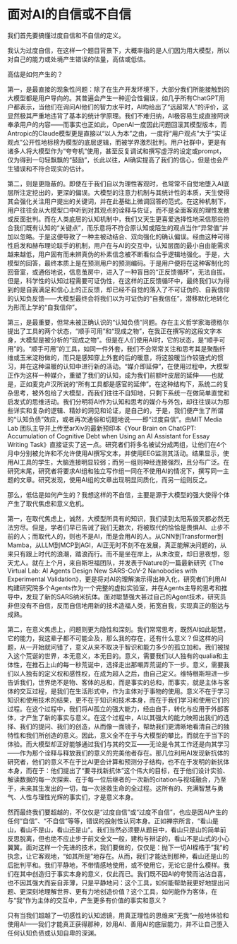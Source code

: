 # 面对AI的自信或不自信

我们首先要搞懂过度自信和不自信的定义。

我认为过度自信，在这样一个题目背景下，大概率指的是人们因为用大模型，所以对自己的能力或处境产生错误的估量，高估或低估。

高估是如何产生的？

第一，是最直接的现象性问题：除了在生产开发环境下，大部分我们所能接触到的大模型都是用户导向的。其普遍会产生一种迎合性偏误，如几乎所有ChatGPT用户都表示，当他们在询问AI他们的智力水平时，AI均给出了“远超常人”的评价，这显然极其严重地违背了基本的统计学原理。我们不难归纳，AI极容易生成直接阿谀奉承用户的内容——而事实也正如此，OpenAI一度因此问题回滚其模型版本，而Antropic的Claude模型更是直接以“以人为本”之由，一度将“用户观点”大于“实证观点”公开性地标榜为模型的底层逻辑，而被学界激烈批判。用户社群中，更是有诸多人将大模型作为“夸夸机”使用，甚至反复调试和撰写虚浮的设定或prompt，仅为得到一句轻飘飘的“鼓励”，长此以往，AI确实提高了我们的信心，但是也会产生错误和不符合现实的估计。

第二，则是更隐蔽的。即使在于我们自以为理性客观时，也常常不自觉地堕入AI底层所注定挖出的，更深的偏误。大模型的注意力机制与其统计性的本质，天生使得其会强化关注用户提出的关键词，并在此基础上微调回答的范式。在这种机制下，用户往往会从大模型口中听到对其观点的诠释与佐证，而不是全面客观的理性发散或反面批判。而在人类底层的认知机制中，我们又天生更喜爱选择性地采信那些符合我们既有认知的“关键点”，而乐意将不符合原认知或陌生的观点当作“异常值”并加以忽略。于是这便导致了一种主被动结合、双向强化的确认偏误。经由这种可得性启发和赫布理论联手的机制，用户在与AI的交互中，认知层面的最小自由能需求越来越低，用户固有而未辨真伪的朴素信念被不断看似合乎逻辑地强化。于是，大模型的回答，最终本质上是在预测用户的预测编码。于是用户便将在这种客制化的回音室，或通俗地说，信息茧房中，进入了一种盲目的“正反馈循环”，无法自拔。但是，科学性的认知过程需要可证伪性，在这样的正反馈循环中，最终我们以为得到的是自我满足和信心上的正反馈，却已经不自觉的落入了不可证伪的、自我信仰的认知负反馈——大模型最终会将我们以为可证伪的“自我信任”，潜移默化地转化为形而上学的“自我信仰”。

第三，是最重要，但常未被正确认识的“认知负债”问题。存在主义哲学家海德格尔提出了工具的两个状态，“顺手可用”和“现成之物”，在我正在撰写的这段文字本身，大模型是被分析的“现成之物”。但是在人们使用AI时，它的状态，是“顺手可用”的。“顺手可用”的工具，如同一件外套，我们不会常常关注和思考其是聚酯纤维或玉米淀粉做的，而只是感知穿上外套的后的暖意，将这股暖当作铰链式的惯习，并在这种温暖的认知中进行新的活动。“媒介即延伸”，在使用过程中，大模型正作为这样一种媒介，重塑了我们的认知，成为我们前额叶皮层的延伸——也就是，正如麦克卢汉所说的“所有工具都是感官的延伸”。在这种结构下，系统二的复杂思考，被外包给了大模型，而我们往往不自知地，只剩下系统一在做简单直觉和启发式的思维活动。我们分明将AI作为认知和思考的媒介与外包，却往往误以为那些详实和复杂的逻辑、精妙的洞见和论证，是自己的，于是，我们便产生了所谓的“认知负债”效应，或者再次通俗和切题地说——即“过度自信”。由MIT Media Lab 团队主导并上传至arXiv的最新预印本《Your Brain on ChatGPT: Accumulation of Cognitive Debt when Using an AI Assistant for Essay Writing Task》直接证实了这一点。研究者们将多名被试分成两组，让他们在4个月中分别被允许和不允许使用AI撰写文本，并使用EEG监测其活动。结果显示，使用AI工具的学生，大脑连接明显较弱；而另一组则神经连接强烈，且分布广泛。在研究末尾，研究者将要求AI组和独立写作组一同在不使用AI的情况下，撰写同一主题的文章。研究发现，使用AI组的文章出现明显同质化，而另一组则反之。

那么，低估是如何产生的？我想这样的不自信，主要是源于大模型的强大使得个体产生了取代焦虑和意义危机。

第一，在取代焦虑上，诚然，大模型所具有的知识，我们读到太阳系毁灭都必然无法穷尽。但是，学者们早已告诫了我们无数次，将被取代的恰恰是畏惧AI、止步不前的人；而取代人的，则也不是AI，而是会用AI的人。从CNN到Transformer到Mamba，从LLM到MCP到AGI，AI正无时不刻不在发展，真正能解决问题的，从来只有跟上时代的浪潮，踏浪而行。而不是坐在岸上，从未改变，却日思夜想，怨天尤人。就在上个月，来自斯坦福团队，并发表于Nature的一篇最新研究《The Virtual Lab: AI Agents Design New SARS-CoV-2 Nanobodies with Experimental Validation》，更是将对AI的理解演示得出神入化，研究者们利用AI构建研究院多个Agents作为一个完整的虚拟实验室，并在Agents主导的思考和推导中，发现了新的SARS纳米抗体。面对聪慧强大甚过自己的Agent技术，研究员非但没有不自信，反而自信地用新的技术造福人类，拓宽自我，实现真正的豁达与成熟。

第二，在意义焦虑上，问题则更为隐性和深刻。我们常常思考，既然AI如此聪慧，它的能力，我这辈子都不可能企及，那么我的存在，还有什么意义？但这样的问题，从一开始就问错了，意义从来不取决于智识和能力多少的孤立加和。我们被抛入这个荒诞的世界，本无意义，本无目的。意义，需要我们以人独有的qualia和主体性，在推石上山的每一秒荒诞中，选择走出那嘲弄荒诞的下一步。意义，需要我们以人独有的定义权和感性权，在成为超人之后，由自己定义。维特根斯坦进一步告诉我们，世界绝不是物、客体的总和，而是事实的总和，而事实，就是主体与客体的交互过程，是我们在生活形式中，作为主体对于事物的使用。意义不在于学习知识和使用技术的结果，更不在于知识和技术本身，而在于我们学习和使用它们的过程。在这个过程中，我们将AI孤立的强大能力，经由自手，转化与应用于外部客体，才产生了新的事实与意义。在这个过程中，AI以其强大的能力映照出我们的选择、我们的提问、我们的创造，从而像一面镜子，帮助我们更清晰地看清自己的独特性和我们所创造的意义。因此，意义全不在于与大模型的攀比，而就在于当下的体验。而大模型却正好能够通过我们与其的交互——无论是令其工作还是向其学习——作为那个诠释与释放我们的意义的完美他者存在。那几位利用AI发现新抗体的研究者，他们的意义不在于比AI更会计算和预测分子结构，也不在于发明的新抗体本身，而在于：他们提出了“要寻找新抗体”这个伟大的目标，在于他们设计实验、解读数据的每一次探索、在于每一位后继者的一次新的citation与视域融合，乃至于，未来其生发出的一切，每一次拯救生命的全过程。这所有的、充满智慧与勇气、人性与理性光辉的事实们，才是意义本身。

然而最终我们要超越的，不仅仅是“过度自信”或“过度不自信”，也应是因AI产生的任何“自信”、“不自信”等等，错误的投射性认同本身。正如禅宗所言，“看山是山，看山不是山，看山还是山”。我们当然必须要从题目中，看山只是山的简单前反思脱离，但也绝不应止步于前文全文一般，建构与辩证的，看山不是山式的小心翼翼。面对这样一个先进的技术，我们要做的，仅仅是：抛下一切AI桎梏于”我“的执念，让它客观地，“如其所是”地存在。从而，我们才能达到那种，看山还是山的后批判平和。我们平静地，不带情感地使用，或不使用它，无论它是什么模样。我们在其中创造归于事实本身的意义，仅此而已。我们既不因AI的夸赞而沾沾自喜，也不因其强大而妄自菲薄，只是平静地问：这个工具，如何能帮助我更好地提出问题、更深刻地理解世界、更有力地创造价值？这个工具，如何能作为客体，在与“我”作为主体的交互中，产生更多有价值的事实和意义？

只有当我们超越了一切感性的认知滤镜，用真正理性的思维来”无我“一般地体验和使用AI——我们才能真正获得那种，妙用AI、善用AI的底层能力，并不让自己堕入任何认知负债或认知自卑的深渊。